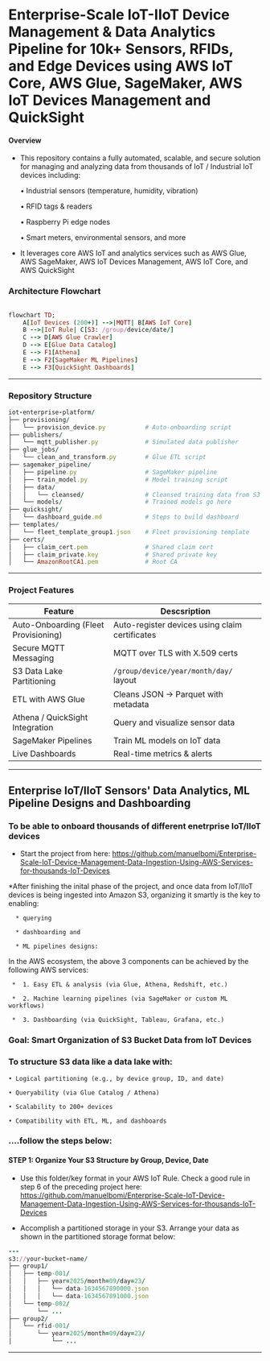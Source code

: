 # Enterprise-Scale IoT-IIoT Device Management & Data Analytics Pipeline for 10k+ Sensors, RFIDs, and Edge Devices using AWS IoT Core, AWS Glue, SageMaker,  AWS IoT Devices Management and QuickSight

#### Overview
* This repository contains a fully automated, scalable, and secure solution for managing and analyzing data from thousands of  IoT / Industrial IoT devices including:
  
    • Industrial sensors  (temperature, humidity, vibration)
  
    • RFID tags & readers
  
    • Raspberry Pi  edge nodes
  
    • Smart meters, environmental sensors, and more
  
* It leverages core AWS IoT and analytics services such as AWS Glue, AWS SageMaker, AWS IoT Devices Management, AWS IoT Core, and AWS QuickSight

 
 ### Architecture Flowchart
```ruby

flowchart TD;
    A[IoT Devices (200+)] -->|MQTT| B[AWS IoT Core]
    B -->|IoT Rule| C[S3: /group/device/date/]
    C --> D[AWS Glue Crawler]
    D --> E[Glue Data Catalog]
    E --> F1[Athena]
    E --> F2[SageMaker ML Pipelines]
    E --> F3[QuickSight Dashboards]

```
---


### Repository Structure 
```ruby
iot-enterprise-platform/
├── provisioning/
│   └── provision_device.py           # Auto-onboarding script
├── publishers/
│   └── mqtt_publisher.py             # Simulated data publisher
├── glue_jobs/
│   └── clean_and_transform.py        # Glue ETL script
├── sagemaker_pipeline/
│   ├── pipeline.py                   # SageMaker pipeline
│   ├── train_model.py                # Model training script
│   ├── data/
│   │   └── cleansed/                 # Cleansed training data from S3
│   └── models/                       # Trained models go here
├── quicksight/
│   └── dashboard_guide.md            # Steps to build dashboard
├── templates/
│   └── fleet_template_group1.json    # Fleet provisioning template
├── certs/
│   ├── claim_cert.pem                # Shared claim cert
│   ├── claim_private.key             # Shared private key
│   └── AmazonRootCA1.pem             # Root CA

```
---

### Project Features

| Feature                         | Descsription                                      |
|---------------------------------|--------------------------------------------------|
|  Auto-Onboarding (Fleet Provisioning) | Auto-register devices using claim certificates   |
|  Secure MQTT Messaging         | MQTT over TLS with X.509 certs                   |
|  S3 Data Lake Partitioning      | `/group/device/year/month/day/` layout          |
|  ETL with AWS Glue              | Cleans JSON → Parquet with metadata             |
|  Athena / QuickSight Integration | Query and visualize sensor data                 |
|  SageMaker Pipelines           | Train ML models on IoT data                      |
|  Live Dashboards               | Real-time metrics & alerts                       |

---

## Enterprise IoT/IIoT Sensors' Data Analytics, ML Pipeline Designs and Dashboarding

### To be able to onboard thousands of different enetrprise IoT/IIoT devices 
* Start the project from here: https://github.com/manuelbomi/Enterprise-Scale-IoT-Device-Management-Data-Ingestion-Using-AWS-Services-for-thousands-IoT-Devices

*After finishing the inital phase of the project, and once data from IoT/IIoT devices is being ingested into Amazon S3, organizing it smartly is the key to enabling:

      * querying
      
      * dashboarding and 
      
      * ML pipelines designs:

  In the AWS ecosystem, the above 3 components can be achieved by the following AWS services: 
  
     *  1. Easy ETL & analysis (via Glue, Athena, Redshift, etc.)
     
     *  2. Machine learning pipelines (via SageMaker or custom ML workflows)
     
     *  3. Dashboarding (via QuickSight, Tableau, Grafana, etc.)


 ### Goal: Smart Organization of S3 Bucket Data from IoT Devices

 ### To structure S3 data like a data lake with:
 
    • Logical partitioning (e.g., by device group, ID, and date)
    
    • Queryability (via Glue Catalog / Athena)
    
    • Scalability to 200+ devices
    
    • Compatibility with ETL, ML, and dashboards

### ....follow the steps below:

#### STEP 1: Organize Your S3 Structure by Group, Device, Date

* Use this folder/key format in your AWS IoT Rule. Check a good rule in step 6 of the preceding project here:   https://github.com/manuelbomi/Enterprise-Scale-IoT-Device-Management-Data-Ingestion-Using-AWS-Services-for-thousands-IoT-Devices
  
* Accomplish a partitioned storage in your S3. Arrange your data as shown in the partitioned storage format below:

```ruby
---
s3://your-bucket-name/
├── group1/
│   ├── temp-001/
│   │   ├── year=2025/month=09/day=23/
│   │   │   └── data-1634567890000.json
│   │   │   └── data-1634567891000.json
│   └── temp-002/
│       └── ...
├── group2/
│   └── rfid-001/
│       └── year=2025/month=09/day=23/
│           └── ...

```
---




